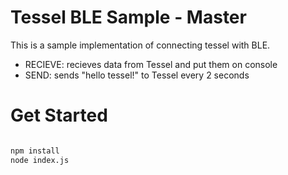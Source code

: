 
# Tessel BLE Sample - Master

This is a sample implementation of connecting tessel with BLE.

* RECIEVE: recieves data from Tessel and put them on console 
* SEND: sends "hello tessel!" to Tessel every 2 seconds

# Get Started

```bash

npm install
node index.js

```

